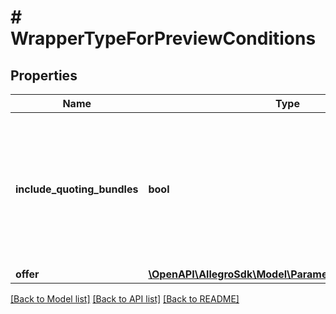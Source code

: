 # # WrapperTypeForPreviewConditions

## Properties

Name | Type | Description | Notes
------------ | ------------- | ------------- | -------------
**include_quoting_bundles** | **bool** | Include in calculation user&#39;s active bundles which allow to publish for free offer or use for free promotion options. | [optional]
**offer** | [**\OpenAPI\AllegroSdk\Model\ParametersForPreviewPrice**](ParametersForPreviewPrice.md) |  | [optional]

[[Back to Model list]](../../README.md#models) [[Back to API list]](../../README.md#endpoints) [[Back to README]](../../README.md)
